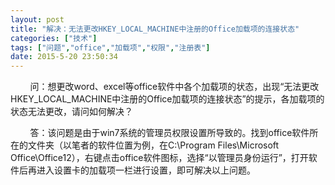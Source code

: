 ```yaml
---
layout: post
title: "解决：无法更改HKEY_LOCAL_MACHINE中注册的Office加载项的连接状态"
categories: ["技术"]
tags: ["问题","office","加载项","权限","注册表"]
date: 2015-5-20 23:50:34
---
```

&nbsp;&nbsp;&nbsp;&nbsp;&nbsp;&nbsp;&nbsp;&nbsp;问：想更改word、excel等office软件中各个加载项的状态，出现“无法更改HKEY_LOCAL_MACHINE中注册的Office加载项的连接状态”的提示，各加载项的状态无法更改，请问如何解决？

&nbsp;&nbsp;&nbsp;&nbsp;&nbsp;&nbsp;&nbsp;&nbsp;答：该问题是由于win7系统的管理员权限设置所导致的。找到office软件所在的文件夹（以笔者的软件位置为例，在C:\Program Files\Microsoft Office\Office12），右键点击office软件图标，选择“以管理员身份运行”，打开软件后再进入设置卡的加载项一栏进行设置，即可解决以上问题。
